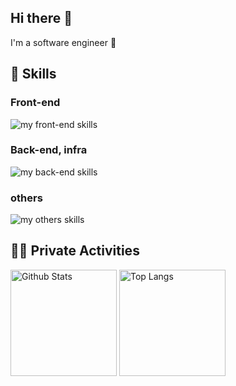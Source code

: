 ## Hi there 👋
I'm a software engineer 🦀

## 🌱 Skills
### Front-end
<img alt="my front-end skills" src="https://skillicons.dev/icons?theme=dark&perline=9&i=html,css,js,ts,react,next,vue,nuxt" />

### Back-end, infra
<img alt="my back-end skills" src="https://skillicons.dev/icons?theme=dark&perline=9&i=rust,actix,golang,ts,bun,deno,nestjs,python,fastapi,django,graphql,mongodb,postgresql,mysql,docker,aws,terraform" />

### others
<img alt="my others skills" src="https://skillicons.dev/icons?theme=dark&perline=7&i=c,cpp" />

## 🏃‍♀️ Private Activities
<div align="left"> 
  <img alt="Github Stats" height="170px" src="https://github-readme-stats.vercel.app/api?username=riii111&theme=vision-friendly-dark&layout=compact&show_icons=true" />
  <img alt="Top Langs" height="170px" src="https://github-readme-stats.vercel.app/api/top-langs/?username=riii111&theme=vision-friendly-dark&layout=compact&show_icons=true" />
</div>
